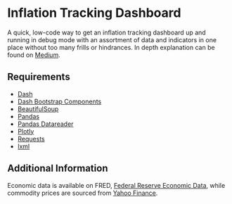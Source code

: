 # Inflation Tracking Dashboard
A quick, low-code way to get an inflation tracking dashboard up and running in debug mode with an assortment of data and indicators in one place
without too many frills or hindrances. In depth explanation can be found on [Medium](https://medium.com/geekculture/building-an-inflation-tracking-dashboard-with-plotly-dash-93edf01e1fcf).

## Requirements
 - [Dash](https://pypi.org/project/dash/)
 - [Dash Bootstrap Components](https://pypi.org/project/dash-bootstrap-components/)
 - [BeautifulSoup](https://pypi.org/project/beautifulsoup4/)
 - [Pandas](https://pypi.org/project/pandas/)
 - [Pandas Datareader](https://pypi.org/project/pandas-datareader/)
 - [Plotly](https://pypi.org/project/plotly/)
 - [Requests](https://pypi.org/project/requests/)
 - [lxml](https://pypi.org/project/lxml/)

## Additional Information
Economic data is available on FRED, [Federal Reserve Economic Data](https://fredhelp.stlouisfed.org/fred/about/about-fred/what-is-fred/),
while commodity prices are sourced from [Yahoo Finance](https://finance.yahoo.com/commodities/).

